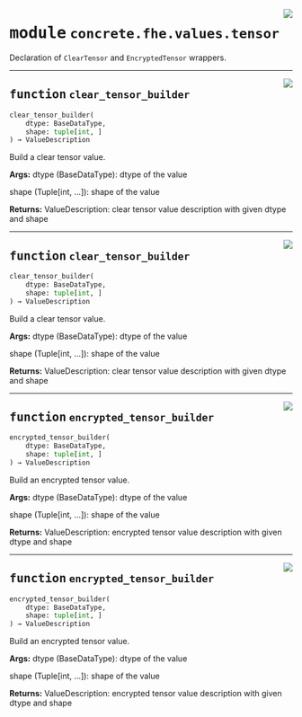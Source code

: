 <!-- markdownlint-disable -->

<a href="../../frontends/concrete-python/concrete/fhe/values/tensor.py#L0"><img align="right" style="float:right;" src="https://img.shields.io/badge/-source-cccccc?style=flat-square"></a>

# <kbd>module</kbd> `concrete.fhe.values.tensor`
Declaration of `ClearTensor` and `EncryptedTensor` wrappers. 


---

<a href="../../frontends/concrete-python/concrete/fhe/values/tensor.py#L9"><img align="right" style="float:right;" src="https://img.shields.io/badge/-source-cccccc?style=flat-square"></a>

## <kbd>function</kbd> `clear_tensor_builder`

```python
clear_tensor_builder(
    dtype: BaseDataType,
    shape: tuple[int, ]
) → ValueDescription
```

Build a clear tensor value. 



**Args:**
  dtype (BaseDataType):  dtype of the value 

 shape (Tuple[int, ...]):  shape of the value 



**Returns:**
  ValueDescription:  clear tensor value description with given dtype and shape 


---

<a href="../../frontends/concrete-python/concrete/fhe/values/tensor.py#L9"><img align="right" style="float:right;" src="https://img.shields.io/badge/-source-cccccc?style=flat-square"></a>

## <kbd>function</kbd> `clear_tensor_builder`

```python
clear_tensor_builder(
    dtype: BaseDataType,
    shape: tuple[int, ]
) → ValueDescription
```

Build a clear tensor value. 



**Args:**
  dtype (BaseDataType):  dtype of the value 

 shape (Tuple[int, ...]):  shape of the value 



**Returns:**
  ValueDescription:  clear tensor value description with given dtype and shape 


---

<a href="../../frontends/concrete-python/concrete/fhe/values/tensor.py#L31"><img align="right" style="float:right;" src="https://img.shields.io/badge/-source-cccccc?style=flat-square"></a>

## <kbd>function</kbd> `encrypted_tensor_builder`

```python
encrypted_tensor_builder(
    dtype: BaseDataType,
    shape: tuple[int, ]
) → ValueDescription
```

Build an encrypted tensor value. 



**Args:**
  dtype (BaseDataType):  dtype of the value 

 shape (Tuple[int, ...]):  shape of the value 



**Returns:**
  ValueDescription:  encrypted tensor value description with given dtype and shape 


---

<a href="../../frontends/concrete-python/concrete/fhe/values/tensor.py#L31"><img align="right" style="float:right;" src="https://img.shields.io/badge/-source-cccccc?style=flat-square"></a>

## <kbd>function</kbd> `encrypted_tensor_builder`

```python
encrypted_tensor_builder(
    dtype: BaseDataType,
    shape: tuple[int, ]
) → ValueDescription
```

Build an encrypted tensor value. 



**Args:**
  dtype (BaseDataType):  dtype of the value 

 shape (Tuple[int, ...]):  shape of the value 



**Returns:**
  ValueDescription:  encrypted tensor value description with given dtype and shape 


